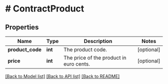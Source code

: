 # # ContractProduct

## Properties

Name | Type | Description | Notes
------------ | ------------- | ------------- | -------------
**product_code** | **int** | The product code. | [optional]
**price** | **int** | The price of the product in euro cents. | [optional]

[[Back to Model list]](../../README.md#models) [[Back to API list]](../../README.md#endpoints) [[Back to README]](../../README.md)
